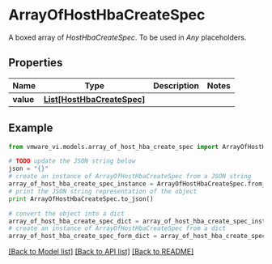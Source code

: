 # ArrayOfHostHbaCreateSpec

A boxed array of *HostHbaCreateSpec*. To be used in *Any* placeholders. 

## Properties
Name | Type | Description | Notes
------------ | ------------- | ------------- | -------------
**value** | [**List[HostHbaCreateSpec]**](HostHbaCreateSpec.md) |  | 

## Example

```python
from vmware_vi.models.array_of_host_hba_create_spec import ArrayOfHostHbaCreateSpec

# TODO update the JSON string below
json = "{}"
# create an instance of ArrayOfHostHbaCreateSpec from a JSON string
array_of_host_hba_create_spec_instance = ArrayOfHostHbaCreateSpec.from_json(json)
# print the JSON string representation of the object
print ArrayOfHostHbaCreateSpec.to_json()

# convert the object into a dict
array_of_host_hba_create_spec_dict = array_of_host_hba_create_spec_instance.to_dict()
# create an instance of ArrayOfHostHbaCreateSpec from a dict
array_of_host_hba_create_spec_form_dict = array_of_host_hba_create_spec.from_dict(array_of_host_hba_create_spec_dict)
```
[[Back to Model list]](../README.md#documentation-for-models) [[Back to API list]](../README.md#documentation-for-api-endpoints) [[Back to README]](../README.md)


